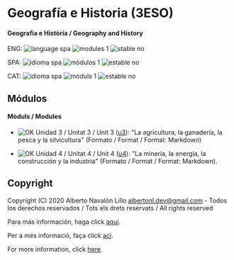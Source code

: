 # Geografía e Historia (3ESO)

#### Geografia e Història / Geography and History

ENG: ![language spa](https://img.shields.io/badge/language-spa-orange.svg) ![modules 1](https://img.shields.io/badge/modules-1-brightgreen.svg) ![stable no](https://img.shields.io/badge/stable-no-red.svg)

SPA: ![idioma spa](https://img.shields.io/badge/idioma-spa-orange.svg) ![módulos 1](https://img.shields.io/badge/m%C3%B3dulos-1-brightgreen.svg) ![estable no](https://img.shields.io/badge/estable-no-red.svg)

CAT: ![idioma spa](https://img.shields.io/badge/idioma-spa-orange.svg) ![mòduls 1](https://img.shields.io/badge/m%C3%B2duls-1-brightgreen.svg) ![estable no](https://img.shields.io/badge/estable-no-red.svg)

## Módulos

#### Mòduls / Modules

- ![OK](https://img.shields.io/badge/OK-brightgreen.svg) Unidad 3 / Unitat 3 / Unit 3 ([u3](https://github.com/albertonl/ies/blob/master/3ESO/GYH/u3/)): "La agricultura, la ganadería, la pesca y la silvicultura" (Formato / Format / Format: Markdown)

- ![OK](https://img.shields.io/badge/OK-brightgreen.svg) Unidad 4 / Unitat 4 / Unit 4 ([u4](https://github.com/albertonl/ies/blob/master/3ESO/GYH/u4/)): "La minería, la energía, la construcción y la industria" (Formato / Format / Format: Markdown).
## Copyright

Copyright (C) 2020 Alberto Navalón Lillo <albertonl.dev@gmail.com> - Todos los derechos reservados / Tots els drets reservats / All rights reserved

Para más información, haga click [aquí](https://github.com/albertonl/ies/blob/master/COPYRIGHT-spa).

Per a més informació, faça click [ací](https://github.com/albertonl/ies/blob/master/COPYRIGHT-cat).

For more information, click [here](https://github.com/albertonl/ies/blob/master/COPYRIGHT).

